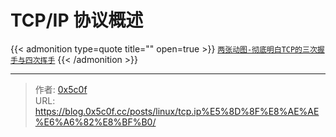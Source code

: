 # TCP/IP 协议概述



{{< admonition type=quote title="" open=true >}}
[`两张动图-彻底明白TCP的三次握手与四次挥手`](https://blog.csdn.net/qzcsu/article/details/72861891)
{{< /admonition >}}

---

> 作者: [0x5c0f](https://blog.0x5c0f.cc)  
> URL: https://blog.0x5c0f.cc/posts/linux/tcp.ip%E5%8D%8F%E8%AE%AE%E6%A6%82%E8%BF%B0/  

